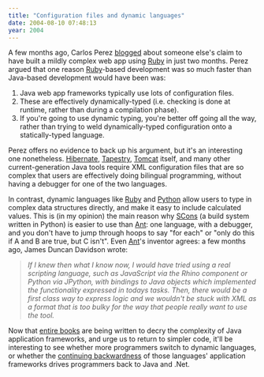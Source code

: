 ```yaml
---
title: "Configuration files and dynamic languages"
date: 2004-08-10 07:48:13
year: 2004
---
```

<p>A few months ago, Carlos Perez <a href="http://www.manageability.org/blog/stuff/mildly-complex-web-app-in-2-man-months/view">blogged</a> about someone else's claim to have built a mildly complex web app using <a href="http://www.ruby-lang.org/en/">Ruby</a> in just two months.  Perez argued that one reason <a href="http://www.ruby-lang.org/en/">Ruby</a>-based development was so much faster than Java-based development would have been was:</p>

<ol>

<li>Java web app frameworks typically use lots of configuration files.</li>

<li>These are effectively dynamically-typed (i.e. checking is done at runtime, rather than during a compilation phase).</li>

<li>If you're going to use dynamic typing, you're better off going all the way, rather than trying to weld dynamically-typed configuration onto a statically-typed language.</li>

</ol>

<p>Perez offers no evidence to back up his argument, but it's an interesting one nonetheless.  <a href="http://www.hibernate.org">Hibernate</a>, <a href="http://www.tapestry.org">Tapestry</a>, <a href="http://jakarta.apache.org/tomcat">Tomcat</a> itself, and many other current-generation Java tools require XML configuration files that are so complex that users are effectively doing bilingual programming, without having a debugger for one of the two languages.</p>

<p>In contrast, dynamic languages like <a href="http://www.ruby-lang.org/en/">Ruby</a> and <a href="http://www.python.org">Python</a> allow users to type in complex data structures directly, and make it easy to include calculated values.  This is (in my opinion) the main reason why <a href="http://scons.sourceforge.net/">SCons</a> (a build system written in Python) is easier to use than <a href="http://ant.apache.org">Ant</a>: one language, with a debugger, and you don't have to jump through hoops to say "for each" or "only do this if A and B are true, but C isn't".  Even <a href="http://ant.apache.org">Ant</a>'s inventor agrees: a few months ago, James Duncan Davidson wrote:</p>

<blockquote><p><em>
If I knew then what I know now, I would have tried using a real scripting language, such as JavaScript via the Rhino component or Python via JPython, with bindings to Java objects which implemented the functionality expressed in todays tasks. Then, there would be a first class way to express logic and we wouldn't be stuck with XML as a format that is too bulky for the way that people really want to use the tool.
</em></p></blockquote>

<p>Now that <a href="http://www.oreilly.com/catalog/bfljava/">entire books</a> are being written to decry the complexity of Java application frameworks, and urge us to return to simpler code, it'll be interesting to see whether more programmers switch to dynamic languages, or whether the <a href="http://pyre.third-bit.com/hippoblog/archives/000058.html">continuing backwardness</a> of those languages' application frameworks drives programmers back to Java and .Net.</p>
